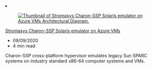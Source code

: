 <!-- This file is automatically generated by build/architectures/build_index.py. Any updates will be lost. -->

<!-- markdownlint-disable MD033 -->

<li class="grid-item item-column" data-categories="">
<article class="card">
    <div class="card-header has-margin-bottom-none" aria-hidden="true">
        <figure class="image diagram has-height-175 has-overflow-hidden level">
            <a href="/azure/architecture/solution-ideas/articles/solaris-azure"><img src="/azure/architecture/browse/thumbs/solaris-azure.png" class="diagram" alt="Thumbnail of Stromasys Charon-SSP Solaris emulator on Azure VMs Architectural Diagram." data-linktype="relative-path"></a>
        </figure>
    </div>
    <div class="card-content">
        <a class="card-content-title has-margin-top-none" href="/azure/architecture/solution-ideas/articles/solaris-azure">
            <p>Stromasys Charon-SSP Solaris emulator on Azure VMs</p>
        </a>
        <ul class="card-content-metadata">
            <li>09/09/2020</li>
            <li>4 min read</li>
        </ul>
        <p class="card-content-description">Charon-SSP cross-platform hypervisor emulates legacy Sun SPARC systems on industry standard x86-64 computer systems and VMs.</p>
        <div class="bottom-to-top-fade is-hidden-mobile"></div>
    </div>
</article>
</li>